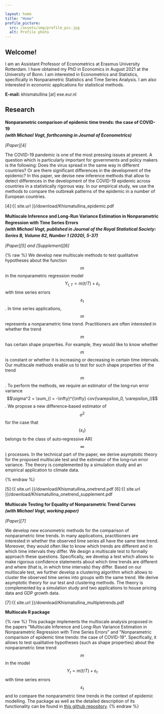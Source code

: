 ```yaml
---

layout: home
title: "Home"
profile_picture:
  src: /assets/img/profile_pic.jpg
  alt: Profile photo
---
```



## Welcome!

I am an Assistant Professor of Econometrics at Erasmus University Rotterdam. I have obtained my PhD in Economics in August 2021 at the University of Bonn. I am interested in Econometrics and Statistics, specifically in Nonparametric Statistics and Time Series Analysis. I am also interested in economic applications for statistical methods.

**E-mail:** khismatullina [at] ese.eur.nl



## Research


<p style="line-height:150%"><b> Nonparametric comparison of epidemic time trends: the case of COVID-19<br/>
<em>(with Michael Vogt, forthcoming in Journal of Econometrics)</em></b></p>

*[Paper][4]*

The COVID-19 pandemic is one of the most pressing issues at present. A question which is particularly important for governments and policy makers is the following: Does the virus spread in the same way in different countries? Or are there significant differences in the development of the epidemic? In this paper, we devise new inference methods that allow to detect differences in the development of the COVID-19 epidemic across countries in a statistically rigorous way. In our empirical study, we use the methods to compare the outbreak patterns of the epidemic in a number of European countries.


[4]:{{ site.url }}/download/Khismatullina_epidemic.pdf

<p style="line-height:150%"><b> Multiscale Inference and Long-Run Variance Estimation in Nonparametric Regression with Time Series Errors<br/>
<em>(with Michael Vogt, published in Journal of the Royal Statistical Society: Series B, Volume 82, Number 1 (2020), 5-37)</em>
</b>
</p>

*[Paper][5] and [Supplement][6]*

{% raw %}
We develop new multiscale methods to test qualitative hypotheses about the function $$m$$ in the nonparametric regression model $$Y_{t,T}=m(t/T)+\varepsilon_t$$ with time series errors $$\varepsilon_t$$. In time series applications, $$m$$ represents a nonparametric time trend. Practitioners are often interested in whether the trend $$m$$ has certain shape properties. For example, they would like to know whether $$m$$ is constant or whether it is increasing or decreasing in certain time intervals. Our multiscale methods enable us to test for such shape properties of the trend $$m$$. To perform the methods, we require an estimator of the long‐run error variance $$\sigma^2 = \sum_{l = -\infty}^{\infty} cov(\varepsilon_0, \varepsilon_l)$$. We propose a new difference‐based estimator of $$\sigma^2$$ for the case that $$\{\varepsilon_t\}$$ belongs to the class of auto‐regressive AR($$\infty$$)  processes. In the technical part of the paper, we derive asymptotic theory for the proposed multiscale test and the estimator of the long‐run error variance. The theory is complemented by a simulation study and an empirical application to climate data.

{% endraw %}

[5]:{{ site.url }}/download/Khismatullina_onetrend.pdf
[6]:{{ site.url }}/download/Khismatullina_onetrend_supplement.pdf

<p style="line-height:150%"><b> Multiscale Testing for Equality of Nonparametric Trend Curves<br/>
<em>(with Michael Vogt, working paper)</em></b></p>

*[Paper][7]*

We develop new econometric methods for the comparison of nonparametric time trends. In many applications, practitioners are interested in whether the observed time series all have the same time trend. Moreover, they would often like to know which trends are different and in which time intervals they differ. We design a multiscale test to formally approach these questions. Specifically, we develop a test which allows to make rigorous confidence statements about which time trends are different and where (that is, in which time intervals) they differ. Based on our multiscale test, we further develop a clustering algorithm which allows to cluster the observed time series into groups with the same trend. We derive asymptotic theory for our test and clustering methods. The theory is complemented by a simulation study and two applications to house pricing data and GDP growth data.

[7]:{{ site.url }}/download/Khismatullina_multipletrends.pdf


**Multiscale R package**

{% raw %}
This package implements the multiscale analysis proposed in the papers "Multiscale Inference and Long-Run Variance Estimation in Nonparametric Regression with Time Series Errors" and "Nonparametric comparison of epidemic time trends: the case of COVID-19". Specifically, it allows to test qualitative hypotheses (such as shape properties) about the nonparametric time trend $$m$$ in the model $$Y_t = m(t/T) + \varepsilon_t$$ with time series errors $$\varepsilon_t$$ and to compare the nonparametric time trends in the context of epidemic modelling. The package as well as the detailed description of its functionality can be found in <a href="https://github.com/marina-khi/multiscale"> this github repository</a>.
{% endraw %}